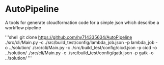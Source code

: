 # AutoPipeline
A tools for generate cloudformation code for a simple  json which describe a workflow pipeline 

'''shell
git clone https://github.com/hy714335634/AutoPipeline
./src/cli/Main.py -c ./src/build_test/config/lambda_job.json  -p lambda_job -o ../solution/
./src/cli/Main.py -c ./src/build_test/config/cicd.json  -p cicd -o ../solution/
./src/cli/Main.py -c ./src/build_test/config/gatk.json  -p gatk -o ../solution/
'''